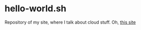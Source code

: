 # hello-world.sh

Repository of my site, where I talk about cloud stuff. Oh, [this
site](https://hello-world.sh)

